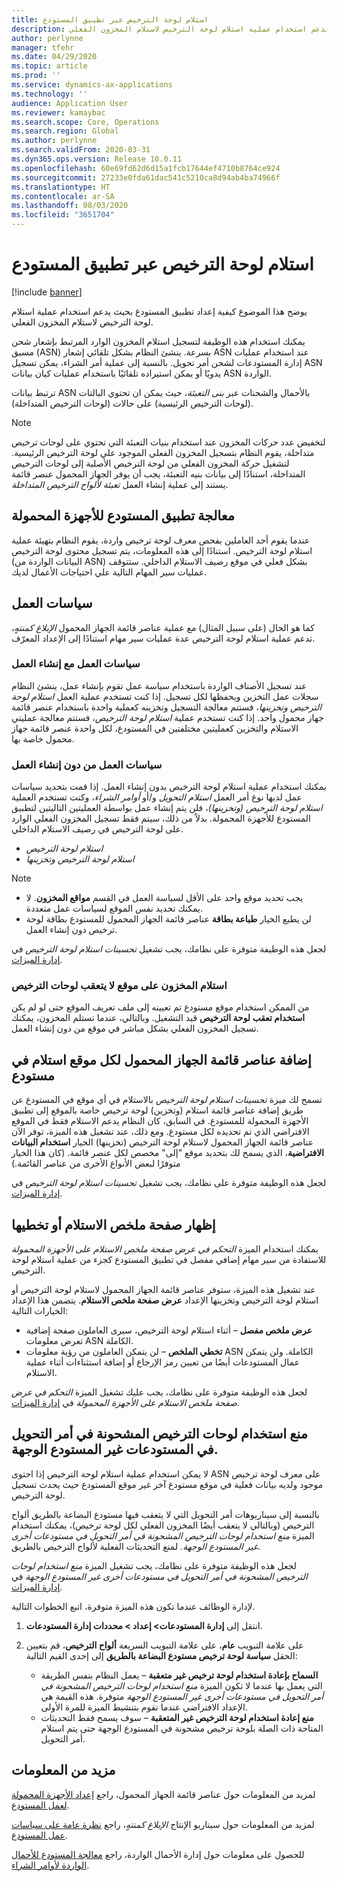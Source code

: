 ```yaml
---
title: استلام لوحة الترخيص‬ عبر تطبيق المستودع
description: يوضح هذا الموضوع كيفية إعداد تطبيق المستودع لدعم استخدام عملية استلام لوحة الترخيص لاستلام المخزون الفعلي.
author: perlynne
manager: tfehr
ms.date: 04/29/2020
ms.topic: article
ms.prod: ''
ms.service: dynamics-ax-applications
ms.technology: ''
audience: Application User
ms.reviewer: kamaybac
ms.search.scope: Core, Operations
ms.search.region: Global
ms.author: perlynne
ms.search.validFrom: 2020-03-31
ms.dyn365.ops.version: Release 10.0.11
ms.openlocfilehash: 60e69fd62d6d15a1fcb17644ef4710b8764ce924
ms.sourcegitcommit: 27233e0fda61dac541c5210ca8d94ab4ba74966f
ms.translationtype: HT
ms.contentlocale: ar-SA
ms.lasthandoff: 08/03/2020
ms.locfileid: "3651704"
---
```

# <a name="license-plate-receiving-via-the-warehouse-app"></a>استلام لوحة الترخيص‬ عبر تطبيق المستودع

[!include [banner](../includes/banner.md)]

يوضح هذا الموضوع كيفية إعداد تطبيق المستودع بحيث يدعم استخدام عملية استلام لوحة الترخيص لاستلام المخزون الفعلي.

يمكنك استخدام هذه الوظيفة لتسجيل استلام المخزون الوارد المرتبط بإشعار شحن مسبق (ASN) بسرعة. ينشئ النظام بشكل تلقائي إشعار ASN عند استخدام عمليات إدارة المستودعات لشحن أمر تحويل. بالنسبة إلى عملية أمر الشراء، يمكن تسجيل ASN يدويًا أو يمكن استيراده تلقائيًا باستخدام عمليات كيان بيانات ASN الواردة.

ترتبط بيانات ASN بالأحمال والشحنات عبر *بنى التعبئة*، حيث يمكن ان تحتوي البالتات (لوحات الترخيص الرئيسية) على حالات (لوحات الترخيص المتداخلة).

> [!NOTE]
> لتخفيض عدد حركات المخزون عند استخدام بنيات التعبئة التي تحتوي على لوحات ترخيص متداخلة، يقوم النظام بتسجيل المخزون الفعلي الموجود علي لوحة الترخيص الرئيسية. لتشغيل حركة المخزون الفعلي من لوحة الترخيص الأصلية إلى لوحات الترخيص المتداخلة، استنادًا إلى بيانات بنيه التعبئة، يجب أن يوفر الجهاز المحمول عنصر قائمة يستند إلى عملية إنشاء العمل *تعبئة لألواح الترخيص المتداخلة*.

## <a name="warehousing-mobile-device-app-processing"></a>معالجة تطبيق المستودع للأجهزة المحمولة

عندما يقوم أحد العاملين بفحص معرف لوحة ترخيص واردة، يقوم النظام بتهيئة عملية استلام لوحة الترخيص. استنادًا إلى هذه المعلومات، يتم تسجيل محتوى لوحة الترخيص (البيانات الواردة من ASN) بشكل فعلي في موقع رصيف الاستلام الداخلي. ستتوقف عمليات سير المهام التالية علي احتياجات الأعمال لديك.

## <a name="work-policies"></a>سياسات العمل

كما هو الحال (على سبيل المثال) مع عملية عناصر قائمة الجهاز المحمول *الإبلاغ كمنتهٍ‬*، تدعم عملية استلام لوحة الترخيص عدة عمليات سير مهام استنادًا إلى الإعداد المعرّف.

### <a name="work-policies-with-work-creation"></a>سياسات العمل مع إنشاء العمل

عند تسجيل الأصناف الواردة باستخدام سياسة عمل تقوم بإنشاء عمل، ينشئ النظام سجلات عمل التخزين ويحفظها لكل تسجيل. إذا كنت تستخدم عملية العمل *استلام ‏‫لوحة الترخيص‬ وتخزينها‬*، فستتم معالجة التسجيل وتخزينه كعملية واحدة باستخدام عنصر قائمة جهاز محمول واحد. إذا كنت تستخدم عملية *استلام لوحة الترخيص*، فستتم معالجة عمليتي الاستلام والتخزين كعمليتين مختلفتين في المستودع، لكل واحدة عنصر قائمة جهاز محمول خاصة بها.

### <a name="work-policies-without-work-creation"></a>سياسات العمل من دون إنشاء العمل

يمكنك استخدام عملية استلام لوحة الترخيص بدون إنشاء العمل. إذا قمت بتحديد سياسات عمل لديها نوع أمر العمل *استلام التحويل* و/أو *أوامر الشراء*، وكنت تستخدم العملية *استلام لوحة الترخيص (وتخزينها)*، فلن يتم إنشاء عمل بواسطة العمليتين التاليتين لتطبيق المستودع للأجهزة المحمولة‬. بدلاً من ذلك، سيتم فقط تسجيل المخزون الفعلي الوارد على لوحة الترخيص في رصيف الاستلام الداخلي.

- *استلام لوحة الترخيص*
- *استلام ‏‫لوحة الترخيص‬ وتخزينها*

> [!NOTE]
> - يجب تحديد موقع واحد على الأقل لسياسة العمل في القسم **مواقع المخزون**. لا يمكنك تحديد نفس الموقع لسياسات عمل متعددة.
> - لن يطبع الخيار **طباعة بطاقة‬** عناصر قائمة الجهاز المحمول للمستودع‬ بطاقة لوحة ترخيص دون إنشاء العمل.

لجعل هذه الوظيفة متوفرة على نظامك، يجب تشغيل *تحسينات استلام لوحة الترخيص* في [إدارة الميزات](../../fin-ops-core/fin-ops/get-started/feature-management/feature-management-overview.md).

### <a name="receive-inventory-on-a-location-that-doesnt-track-license-plates"></a>استلام المخزون على موقع لا يتعقب لوحات الترخيص

من الممكن استخدام موقع مستودع تم تعيينه إلى ملف تعريف الموقع حتى لو لم يكن **استخدام تعقب لوحة الترخيص** قيد التشغيل. وبالتالي، عندما تستلم المخزون، يمكنك تسجيل المخزون الفعلي بشكل مباشر في موقع من دون إنشاء العمل.

## <a name="add-mobile-device-menu-items-for-each-receiving-location-in-a-warehouse"></a>إضافة عناصر قائمة الجهاز المحمول لكل موقع استلام في مستودع

تسمح لك ميزة *تحسينات استلام لوحة الترخيص* بالاستلام في أي موقع في المستودع عن طريق إضافة عناصر قائمة استلام (وتخزين) لوحة ترخيص خاصة بالموقع إلى تطبيق الأجهزة المحمولة للمستودع. في السابق، كان النظام يدعم الاستلام فقط في الموقع الافتراضي الذي تم تحديده لكل مستودع. ومع ذلك، عند تشغيل هذه الميزة، توفر الآن عناصر قائمة الجهاز المحمول لاستلام لوحة الترخيص (تخزينها) الخيار **استخدام البيانات الافتراضية**، الذي يسمح لك بتحديد موقع "إلى" مخصص لكل عنصر قائمة. (كان هذا الخيار متوفرًا لبعض الأنواع الأخرى من عناصر القائمة.)

لجعل هذه الوظيفة متوفرة على نظامك، يجب تشغيل *تحسينات استلام لوحة الترخيص* في [إدارة الميزات](../../fin-ops-core/fin-ops/get-started/feature-management/feature-management-overview.md).

## <a name="show-or-skip-the-receiving-summary-page"></a>إظهار صفحة ملخص الاستلام أو تخطيها

يمكنك استخدام الميزة *التحكم في عرض صفحة ملخص الاستلام على الأجهزة المحمولة* للاستفادة من سير مهام إضافي مفصل في تطبيق المستودع كجزء من عملية استلام لوحة الترخيص.

عند تشغيل هذه الميزة، ستوفر عناصر قائمة الجهاز المحمول لاستلام لوحة الترخيص‬ أو استلام ‏‫لوحة الترخيص‬ وتخزينها‬ الإعداد **عرض صفحة ملخص الاستلام**. يتضمن هذا الإعداد الخيارات التالية:

- **عرض ملخص مفصل** – أثناء استلام لوحة الترخيص، سيرى العاملون صفحة إضافية تعرض معلومات ASN الكاملة.
- **تخطي الملخص** – لن يتمكن العاملون من رؤية معلومات ASN الكاملة. ولن يتمكن عمال المستودعات أيضًا من تعيين رمز الإرجاع أو إضافة استثناءات أثناء عملية الاستلام.

لجعل هذه الوظيفة متوفرة على نظامك، يجب عليك تشغيل الميزة *التحكم في عرض صفحة ملخص الاستلام على الأجهزة المحمولة* في [إدارة الميزات](../../fin-ops-core/fin-ops/get-started/feature-management/feature-management-overview.md).

## <a name="prevent-transfer-ordershipped-license-plates-from-being-used-at-warehouses-other-than-the-destination-warehouse"></a>منع استخدام لوحات الترخيص المشحونة في أمر التحويل في المستودعات غير المستودع الوجهة.

لا يمكن استخدام عملية استلام لوحة الترخيص إذا احتوى ASN على معرف لوحة ترخيص موجود ولديه بيانات فعلية في موقع مستودع آخر غير موقع المستودع حيث يحدث تسجيل لوحة الترخيص.

بالنسبة إلى سيناريوهات أمر التحويل التي لا يتعقب فيها مستودع البضاعة بالطريق ألواح الترخيص (وبالتالي لا يتعقب أيضًا المخزون الفعلي لكل لوحة ترخيص)، يمكنك استخدام الميزة *منع استخدام لوحات الترخيص المشحونة في أمر التحويل في مستودعات أخرى غير المستودع الوجهة.‬* لمنع التحديثات الفعلية لألواح الترخيص بالطريق.

لجعل هذه الوظيفة متوفرة على نظامك، يجب تشغيل الميزة *منع استخدام لوحات الترخيص المشحونة في أمر التحويل في مستودعات أخرى غير المستودع الوجهة* في [إدارة الميزات](../../fin-ops-core/fin-ops/get-started/feature-management/feature-management-overview.md).

لإدارة الوظائف عندما تكون هذه الميزة متوفرة، اتبع الخطوات التالية.

1. انتقل إلى **إدارة المستودعات‬\> إعداد‬ \> محددات إدارة المستودعات**.
1. على علامة التبويب **عام**، على علامة التبويب السريعة **ألواح الترخيص**، قم بتعيين الحقل **سياسة لوحة ترخيص مستودع البضاعة بالطريق** إلى إحدى القيم التالية:

    - **السماح بإعادة استخدام لوحة ترخيص غير متعقبة** – يعمل النظام بنفس الطريقة التي يعمل بها عندما لا تكون الميزة *منع استخدام لوحات الترخيص المشحونة في أمر التحويل في مستودعات أخرى غير المستودع الوجهة* متوفرة. هذه القيمة هي الإعداد الافتراضي عندما تقوم بتنشيط الميزة للمرة الأولى.
    - **منع إعادة استخدام لوحة الترخيص غير المتعقبة** – سوف يسمح فقط التحديثات المتاحة ذات الصلة بلوحة ترخيص مشحونة في المستودع الوجهة حتى يتم استلام أمر التحويل.

## <a name="more-information"></a>مزيد من المعلومات

لمزيد من المعلومات حول عناصر قائمة الجهاز المحمول، راجع [إعداد الأجهزة المحمولة لعمل المستودع](configure-mobile-devices-warehouse.md).

لمزيد من المعلومات حول سيناريو الإنتاج *الإبلاغ كمنتهٍ‬*، راجع [نظرة عامة على سياسات عمل المستودع‬](warehouse-work-policies.md).

للحصول على معلومات حول إدارة الأحمال الواردة، راجع [معالجة المستودع للأحمال الواردة لأوامر الشراء‬](inbound-load-handling.md).
